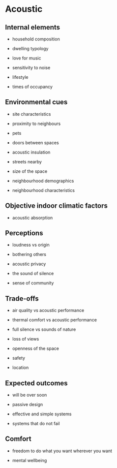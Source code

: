 # Acoustic

## Internal elements

* household composition

* dwelling typology

* love for music

* sensitivity to noise

* lifestyle

* times of occupancy





## Environmental cues

* site characteristics

* proximity to neighbours

* pets

* doors between spaces

* acoustic insulation

* streets nearby

* size of the space

* neighbourhood demographics

* neighbourhood characteristics






## Objective indoor climatic factors

* acoustic absorption


## Perceptions

* loudness vs origin

* bothering others

* acoustic privacy

* the sound of silence

* sense of community


## Trade-offs


* air quality vs acoustic performance

* thermal comfort vs acoustic performance

* full silence vs sounds of nature

* loss of views

* openness of the space

* safety

* location



## Expected outcomes

* will be over soon

* passive design

* effective and simple systems

* systems that do not fail



## Comfort

* freedom to do what you want wherever you want

* mental wellbeing



